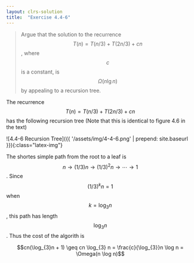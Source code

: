 ```yaml
---
layout: clrs-solution
title:  "Exercise 4.4-6"
---
```

>Argue that the solution to the recurrence $$T(n) = T(n/3) + T(2n/3) + cn$$, where $$c$$ is a constant, is $$\Omega(n \lg n)$$ by appealing to a recursion tree.

The recurrence $$T(n) = T(n/3) + T(2n/3) + cn$$ has the following recursion tree (Note that this is identical to figure 4.6 in the text)

![4.4-6 Recursion Tree]({{ '/assets/img/4-4-6.png' | prepend: site.baseurl }}){:class="latex-img"}

The shortes simple path from the root to a leaf is $$n \rightarrow (1/3)n \rightarrow (1/3)^2n \rightarrow \cdots \rightarrow 1$$. Since $$(1/3)^kn = 1$$ when $$k = \log_{3}n$$, this path has length $$\log_{3}n$$. Thus the cost of the algorith is

$$cn(\log_{3}n + 1) \geq cn \log_{3} n = \frac{c}{\log_{3}}n \log n = \Omega(n \log n)$$